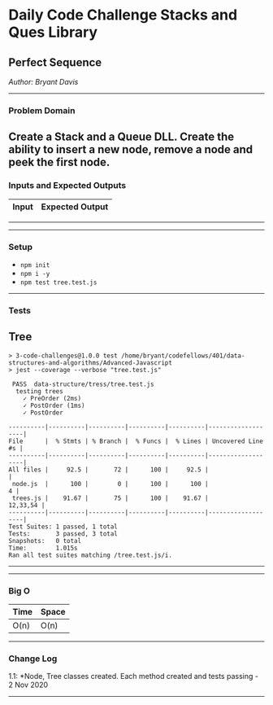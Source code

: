 # Daily Code Challenge Stacks and Ques Library

## Perfect Sequence
*Author: Bryant Davis*


---

### Problem Domain

Create a Stack and a Queue DLL.
Create the ability to insert a new node, remove a node and peek the first node.
---

### Inputs and Expected Outputs

| Input | Expected Output |
| :----------- | :----------- |

---

---
### Setup
- `npm init`  
- `npm i -y`  
- `npm test tree.test.js`  


---

### Tests

## Tree
```
> 3-code-challenges@1.0.0 test /home/bryant/codefellows/401/data-structures-and-algorithms/Advanced-Javascript
> jest --coverage --verbose "tree.test.js"

 PASS  data-structure/tress/tree.test.js
  testing trees
    ✓ PreOrder (2ms)
    ✓ PostOrder (1ms)
    ✓ PostOrder

----------|----------|----------|----------|----------|-------------------|
File      |  % Stmts | % Branch |  % Funcs |  % Lines | Uncovered Line #s |
----------|----------|----------|----------|----------|-------------------|
All files |     92.5 |       72 |      100 |     92.5 |                   |
 node.js  |      100 |        0 |      100 |      100 |                 4 |
 trees.js |    91.67 |       75 |      100 |    91.67 |          12,33,54 |
----------|----------|----------|----------|----------|-------------------|
Test Suites: 1 passed, 1 total
Tests:       3 passed, 3 total
Snapshots:   0 total
Time:        1.015s
Ran all test suites matching /tree.test.js/i.
```

---

---
### Big O


| Time | Space |
| :----------- | :----------- |
| O(n) | O(n) |

---

### Change Log
1.1: *Node, Tree classes created. Each method created and tests passing - 2 Nov 2020    

---